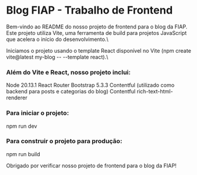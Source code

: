 # Blog FIAP - Trabalho de Frontend

Bem-vindo ao README do nosso projeto de frontend para o blog da FIAP. Este projeto utiliza Vite, uma ferramenta de build para projetos JavaScript que acelera o início do desenvolvimento.\ 

Iniciamos o projeto usando o template React disponível no Vite (npm create vite@latest my-blog -- --template react).\

### Além do Vite e React, nosso projeto inclui:

Node 20.13.1
React Router
Bootstrap 5.3.3
Contentful (utilizado como backend para posts e categorias do blog)
Contentful rich-text-html-renderer

### Para iniciar o projeto:

npm run dev

### Para construir o projeto para produção:


npm run build

Obrigado por verificar nosso projeto de frontend para o blog da FIAP!
 
 
